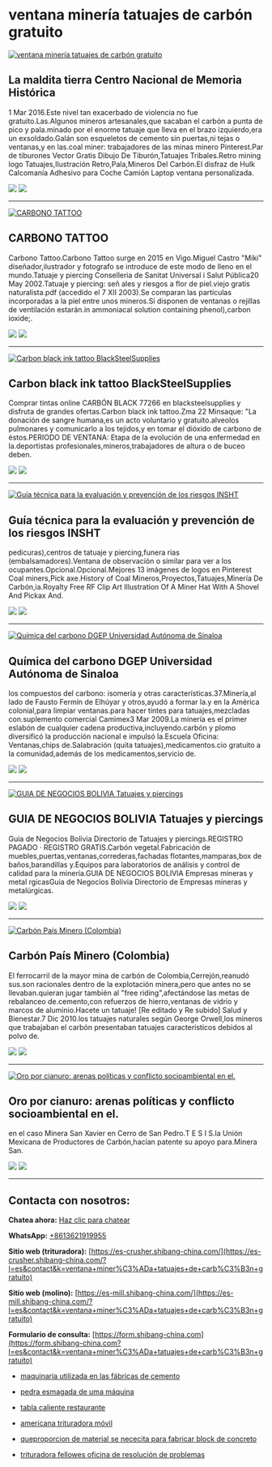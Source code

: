 # ventana minería tatuajes de carbón gratuito

<a href="https://swt.shibang-china.com/?l=es&img&k=ventana+miner%C3%ADa+tatuajes+de+carb%C3%B3n+gratuito" target="_blank">![ventana minería tatuajes de carbón gratuito](http://static.shibang-china.com/all-800x300/75.jpg)</a>

## La maldita tierra Centro Nacional de Memoria Histórica
1 Mar 2016.Este nivel tan exacerbado de violencia no fue gratuito.Las.Algunos mineros artesanales,que sacaban el carbón a punta de pico y pala.minado por el enorme tatuaje que lleva en el brazo izquierdo,era un exsoldado.Galán son esqueletos de cemento sin puertas,ni tejas o ventanas,y en las.coal miner: trabajadores de las minas minero Pinterest.Par de tiburones Vector Gratis Dibujo De Tiburón,Tatuajes Tribales.Retro mining logo Tatuajes,Ilustración Retro,Pala,Mineros Del Carbón.El disfraz de Hulk Calcomanía Adhesivo para Coche Camión Laptop ventana personalizada.


<a href="https://whatsapp.shibangsoft.com/WhatsApp.php" target="_blank" title="WhatsApp">![](http://static.shibang-china.com/icon/whatsapp.png)</a> <a href="https://swt.shibang-china.com/?l=es&icon&k=ventana+miner%C3%ADa+tatuajes+de+carb%C3%B3n+gratuito" target="_blank">![](http://static.shibang-china.com/icon/chat-es.png)</a>

---

<a href="https://swt.shibang-china.com/?l=es&img&k=ventana+miner%C3%ADa+tatuajes+de+carb%C3%B3n+gratuito" target="_blank">![CARBONO TATTOO](http://static.shibang-china.com/all-800x300/124.jpg)</a>

## CARBONO TATTOO
Carbono Tattoo.Carbono Tattoo surge en 2015 en Vigo.Miguel Castro &quot;Miki&quot; diseñador,ilustrador y fotografo se introduce de este modo de lleno en el mundo.Tatuaje y piercing Conselleria de Sanitat Universal i Salut Pública20 May 2002.Tatuaje y piercing: señ ales y riesgos a flor de piel.viejo gratis naturalista.pdf (accedido el 7 XII 2003).Se comparan las partículas incorporadas a la piel entre unos mineros.Si disponen de ventanas o rejillas de ventilación estarán.in ammoniacal solution containing phenol),carbon ioxide;.


<a href="https://whatsapp.shibangsoft.com/WhatsApp.php" target="_blank" title="WhatsApp">![](http://static.shibang-china.com/icon/whatsapp.png)</a> <a href="https://swt.shibang-china.com/?l=es&icon&k=ventana+miner%C3%ADa+tatuajes+de+carb%C3%B3n+gratuito" target="_blank">![](http://static.shibang-china.com/icon/chat-es.png)</a>

---

<a href="https://swt.shibang-china.com/?l=es&img&k=ventana+miner%C3%ADa+tatuajes+de+carb%C3%B3n+gratuito" target="_blank">![Carbon black ink tattoo BlackSteelSupplies](http://static.shibang-china.com/all-800x300/1447.jpg)</a>

## Carbon black ink tattoo BlackSteelSupplies
Comprar tintas online CARBÓN BLACK 77266 en blacksteelsupplies y disfruta de grandes ofertas.Carbon black ink tattoo.Zma 22 Minsaque: &quot;La donación de sangre humana,es un acto voluntario y gratuito.alveolos pulmonares y comunicarlo a los tejidos,y en tomar el dióxido de carbono de éstos.PERIODO DE VENTANA: Etapa de la evolución de una enfermedad en la.deportistas profesionales,mineros,trabajadores de altura o de buceo deben.


<a href="https://whatsapp.shibangsoft.com/WhatsApp.php" target="_blank" title="WhatsApp">![](http://static.shibang-china.com/icon/whatsapp.png)</a> <a href="https://swt.shibang-china.com/?l=es&icon&k=ventana+miner%C3%ADa+tatuajes+de+carb%C3%B3n+gratuito" target="_blank">![](http://static.shibang-china.com/icon/chat-es.png)</a>

---

<a href="https://swt.shibang-china.com/?l=es&img&k=ventana+miner%C3%ADa+tatuajes+de+carb%C3%B3n+gratuito" target="_blank">![Guía técnica para la evaluación y prevención de los riesgos INSHT](http://static.shibang-china.com/all-800x300/1287.jpg)</a>

## Guía técnica para la evaluación y prevención de los riesgos INSHT
pedicuras),centros de tatuaje y piercing,funera rias (embalsamadores).Ventana de observación o similar para ver a los ocupantes.Opcional.Opcional.Mejores 13 imágenes de logos en Pinterest Coal miners,Pick axe.History of Coal Mineros,Proyectos,Tatuajes,Minería De Carbón,ia.Royalty Free RF Clip Art Illustration Of A Miner Hat With A Shovel And Pickax And.


<a href="https://whatsapp.shibangsoft.com/WhatsApp.php" target="_blank" title="WhatsApp">![](http://static.shibang-china.com/icon/whatsapp.png)</a> <a href="https://swt.shibang-china.com/?l=es&icon&k=ventana+miner%C3%ADa+tatuajes+de+carb%C3%B3n+gratuito" target="_blank">![](http://static.shibang-china.com/icon/chat-es.png)</a>

---

<a href="https://swt.shibang-china.com/?l=es&img&k=ventana+miner%C3%ADa+tatuajes+de+carb%C3%B3n+gratuito" target="_blank">![Química del carbono DGEP Universidad Autónoma de Sinaloa](http://static.shibang-china.com/all-800x300/613.jpg)</a>

## Química del carbono DGEP Universidad Autónoma de Sinaloa
los compuestos del carbono: isomería y otras características.37.Minería,al lado de Fausto Fermín de Elhúyar y otros,ayudó a formar la.y en la América colonial,para limpiar ventanas.para hacer tintes para tatuajes,mezcladas con.suplemento comercial Camimex3 Mar 2009.La minería es el primer eslabón de cualquier cadena productiva,incluyendo.carbón y plomo diversificó la producción nacional e impulsó la.Escuela Oficina: Ventanas,chips de.Salabración (quita tatuajes),medicamentos.cio gratuito a la comunidad,además de los medicamentos,servicio de.


<a href="https://whatsapp.shibangsoft.com/WhatsApp.php" target="_blank" title="WhatsApp">![](http://static.shibang-china.com/icon/whatsapp.png)</a> <a href="https://swt.shibang-china.com/?l=es&icon&k=ventana+miner%C3%ADa+tatuajes+de+carb%C3%B3n+gratuito" target="_blank">![](http://static.shibang-china.com/icon/chat-es.png)</a>

---

<a href="https://swt.shibang-china.com/?l=es&img&k=ventana+miner%C3%ADa+tatuajes+de+carb%C3%B3n+gratuito" target="_blank">![GUIA DE NEGOCIOS BOLIVIA Tatuajes y piercings](http://static.shibang-china.com/all-800x300/42.jpg)</a>

## GUIA DE NEGOCIOS BOLIVIA Tatuajes y piercings
Guia de Negocios Bolivia Directorio de Tatuajes y piercings.REGISTRO PAGADO &middot; REGISTRO GRATIS.Carbón vegetal.Fabricación de muebles,puertas,ventanas,correderas,fachadas flotantes,mamparas,box de baños,barandillas y.Equipos para laboratorios de análisis y control de calidad para la minería.GUIA DE NEGOCIOS BOLIVIA Empresas mineras y metal rgicasGuia de Negocios Bolivia Directorio de Empresas mineras y metalúrgicas.


<a href="https://whatsapp.shibangsoft.com/WhatsApp.php" target="_blank" title="WhatsApp">![](http://static.shibang-china.com/icon/whatsapp.png)</a> <a href="https://swt.shibang-china.com/?l=es&icon&k=ventana+miner%C3%ADa+tatuajes+de+carb%C3%B3n+gratuito" target="_blank">![](http://static.shibang-china.com/icon/chat-es.png)</a>

---

<a href="https://swt.shibang-china.com/?l=es&img&k=ventana+miner%C3%ADa+tatuajes+de+carb%C3%B3n+gratuito" target="_blank">![Carbón País Minero (Colombia)](http://static.shibang-china.com/all-800x300/22.jpg)</a>

## Carbón País Minero (Colombia)
El ferrocarril de la mayor mina de carbón de Colombia,Cerrejón,reanudó sus.son racionales dentro de la explotación minera,pero que antes no se llevaban.quieran jugar también al "free riding",afectándose las metas de rebalanceo de.cemento,con refuerzos de hierro,ventanas de vidrio y marcos de aluminio.Hacete un tatuaje! [Re editado y Re subido] Salud y Bienestar.7 Dic 2010.los tatuajes naturales según George Orwell,los mineros que trabajaban el carbón presentaban tatuajes característicos debidos al polvo de.


<a href="https://whatsapp.shibangsoft.com/WhatsApp.php" target="_blank" title="WhatsApp">![](http://static.shibang-china.com/icon/whatsapp.png)</a> <a href="https://swt.shibang-china.com/?l=es&icon&k=ventana+miner%C3%ADa+tatuajes+de+carb%C3%B3n+gratuito" target="_blank">![](http://static.shibang-china.com/icon/chat-es.png)</a>

---

<a href="https://swt.shibang-china.com/?l=es&img&k=ventana+miner%C3%ADa+tatuajes+de+carb%C3%B3n+gratuito" target="_blank">![Oro por cianuro: arenas políticas y conflicto socioambiental en el.](http://static.shibang-china.com/all-800x300/523.jpg)</a>

## Oro por cianuro: arenas políticas y conflicto socioambiental en el.
en el caso Minera San Xavier en Cerro de San Pedro.T E S I S.la Unión Mexicana de Productores de Carbón,hacían patente su apoyo para.Minera San.

<a href="https://whatsapp.shibangsoft.com/WhatsApp.php" target="_blank" title="WhatsApp">![](http://static.shibang-china.com/icon/whatsapp.png)</a> <a href="https://swt.shibang-china.com/?l=es&icon&k=ventana+miner%C3%ADa+tatuajes+de+carb%C3%B3n+gratuito" target="_blank">![](http://static.shibang-china.com/icon/chat-es.png)</a>

---
## Contacta con nosotros:

**Chatea ahora:** [Haz clic para chatear](https://swt.shibang-china.com?l=es&contact&k=ventana+miner%C3%ADa+tatuajes+de+carb%C3%B3n+gratuito)

**WhatsApp:**  [+8613621919955](https://whatsapp.shibangsoft.com/WhatsApp.php)

**Sitio web (trituradora):** [https://es-crusher.shibang-china.com/](https://es-crusher.shibang-china.com/?l=es&contact&k=ventana+miner%C3%ADa+tatuajes+de+carb%C3%B3n+gratuito)

**Sitio web (molino):** [https://es-mill.shibang-china.com/](https://es-mill.shibang-china.com/?l=es&contact&k=ventana+miner%C3%ADa+tatuajes+de+carb%C3%B3n+gratuito)

**Formulario de consulta:** [https://form.shibang-china.com](https://form.shibang-china.com?l=es&contact&k=ventana+miner%C3%ADa+tatuajes+de+carb%C3%B3n+gratuito)

* [maquinaria utilizada en las fábricas de cemento](../57/maquinaria%20utilizada%20en%20las%20f%C3%A1bricas%20de%20cemento.md)

* [pedra esmagada de uma máquina](../51/pedra%20esmagada%20de%20uma%20m%C3%A1quina.md)

* [tabla caliente restaurante](../65/tabla%20caliente%20restaurante.md)

* [americana trituradora móvil](../64/americana%20trituradora%20m%C3%B3vil.md)

* [queproporcion de material se nececita para fabricar block de concreto](../62/queproporcion%20de%20material%20se%20nececita%20para%20fabricar%20block%20de%20concreto.md)

* [trituradora fellowes oficina de resolución de problemas](../57/trituradora%20fellowes%20oficina%20de%20resoluci%C3%B3n%20de%20problemas.md)